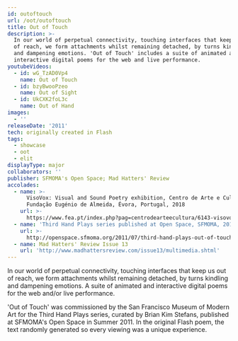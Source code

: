 ```yaml
---
id: outoftouch
url: /oot/outoftouch
title: Out of Touch
description: >-
  In our world of perpetual connectivity, touching interfaces that keep us out
  of reach, we form attachments whilst remaining detached, by turns kindling
  and dampening emotions. 'Out of Touch' includes a suite of animated and
  interactive digital poems for the web and live performance.
youtubeVideos:
  - id: wG_TzAD0Vp4
    name: Out of Touch
  - id: bzyBwooPzeo
    name: Out of Sight
  - id: UkCXK2foL3c
    name: Out of Hand
images:
  - ''
releaseDate: '2011'
tech: originally created in Flash
tags:
  - showcase
  - oot
  - elit
displayType: major
collaborators: ''
publisher: SFMOMA's Open Space; Mad Hatters' Review
accolades:
  - name: >-
      VisoVox: Visual and Sound Poetry exhibition, Centro de Arte e Cultura,
      Fundação Eugénio de Almeida, Évora, Portugal, 2018
    url: >-
      https://www.fea.pt/index.php?pag=centrodearteecultura/6143-visovox-poesia-visual-e-sonora
  - name: 'Third Hand Plays series published at Open Space, SFMOMA, 2011'
    url: >-
      http://openspace.sfmoma.org/2011/07/third-hand-plays-out-of-touch-by-christine-wilks/
  - name: Mad Hatters' Review Issue 13
    url: 'http://www.madhattersreview.com/issue13/multimedia.shtml'
---
```



In our world of perpetual connectivity, touching interfaces that keep us out of reach, we form attachments whilst remaining detached, by turns kindling and dampening emotions. A suite of animated and interactive digital poems for the web and/or live performance.

'Out of Touch' was commissioned by the San Francisco Museum of Modern Art for the Third Hand Plays series, curated by Brian Kim Stefans, published at SFMOMA's Open Space in Summer 2011. In the original Flash poem, the text randomly generated so every viewing was a unique experience.

